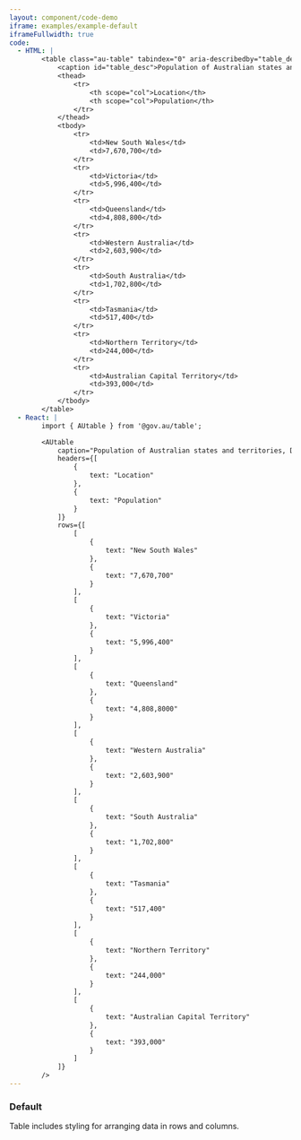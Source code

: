 ```yaml
---
layout: component/code-demo
iframe: examples/example-default
iframeFullwidth: true
code:
  - HTML: |
        <table class="au-table" tabindex="0" aria-describedby="table_desc">
            <caption id="table_desc">Population of Australian states and territories, December 2015</caption>
            <thead>
                <tr>
                    <th scope="col">Location</th>
                    <th scope="col">Population</th>
                </tr>
            </thead>
            <tbody>
                <tr>
                    <td>New South Wales</td>
                    <td>7,670,700</td>
                </tr>
                <tr>
                    <td>Victoria</td>
                    <td>5,996,400</td>
                </tr>
                <tr>
                    <td>Queensland</td>
                    <td>4,808,800</td>
                </tr>
                <tr>
                    <td>Western Australia</td>
                    <td>2,603,900</td>
                </tr>
                <tr>
                    <td>South Australia</td>
                    <td>1,702,800</td>
                </tr>
                <tr>
                    <td>Tasmania</td>
                    <td>517,400</td>
                </tr>
                <tr>
                    <td>Northern Territory</td>
                    <td>244,000</td>
                </tr>
                <tr>
                    <td>Australian Capital Territory</td>
                    <td>393,000</td>
                </tr>
            </tbody>
        </table>
  - React: |
        import { AUtable } from '@gov.au/table';

        <AUtable 
            caption="Population of Australian states and territories, December 2015"
            headers={[
                {
                    text: "Location"
                },
                {
                    text: "Population"
                }
            ]}
            rows={[
                [
                    {
                        text: "New South Wales"
                    },
                    {
                        text: "7,670,700"
                    }
                ],
                [
                    {
                        text: "Victoria"
                    },
                    {
                        text: "5,996,400"
                    }
                ],
                [
                    {
                        text: "Queensland"
                    },
                    {
                        text: "4,808,8000"
                    }
                ],
                [
                    {
                        text: "Western Australia"
                    },
                    {
                        text: "2,603,900"
                    }
                ],
                [
                    {
                        text: "South Australia"
                    },
                    {
                        text: "1,702,800"
                    }
                ],
                [
                    {
                        text: "Tasmania"
                    },
                    {
                        text: "517,400"
                    }
                ],
                [
                    {
                        text: "Northern Territory"
                    },
                    {
                        text: "244,000"
                    }
                ],
                [
                    {
                        text: "Australian Capital Territory"
                    },
                    {
                        text: "393,000"
                    }
                ]
            ]}
        />
---
```

### Default

Table includes styling for arranging data in rows and columns.
